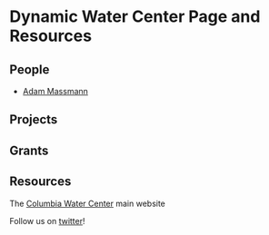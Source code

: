 Dynamic Water Center Page and Resources
=======================================

People
------

-   [Adam Massmann](http://www.columbia.edu/~akm2203/)


Projects
--------

Grants
------

Resources
---------
The [Columbia Water Center](http://water.columbia.edu/) main website

Follow us on [twitter](https://twitter.com/columbiawater/)!
